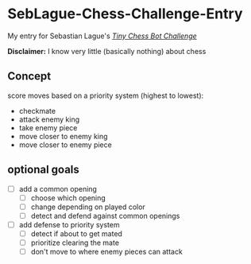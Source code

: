 # SebLague-Chess-Challenge-Entry

My entry for Sebastian Lague's *[Tiny Chess Bot Challenge](https://youtu.be/iScy18pVR58)*

**Disclaimer:** I know very little (basically nothing) about chess

## Concept

score moves based on a priority system (highest to lowest):
- checkmate
- attack enemy king
- take enemy piece
- move closer to enemy king
- move closer to enemy piece

## optional goals
- [ ] add a common opening
  - [ ] choose which opening
  - [ ] change depending on played color
  - [ ] detect and defend against common openings
- [ ] add defense to priority system
  - [ ] detect if about to get mated
  - [ ] prioritize clearing the mate
  - [ ] don't move to where enemy pieces can attack
